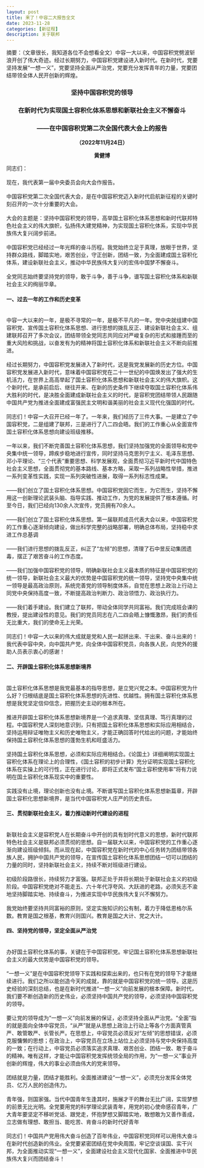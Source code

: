 ```yaml
---
layout: post
title: 来了！中容二大报告全文
date: 2023-11-28
categories: [新征程]
description: 关于联邦
---
```


摘要：（文章很长，我知道各位不会想看全文）中容一大以来，中国容积党劈波斩浪开创了伟大奇迹。经过长期努力，中国容积党建设进入新时代。在新时代，党要坚持发展“一想一义”，党要坚持全面从严治党，党要充分发挥青年的力量，党要团结带领全体人民开创新的辉煌。

<h3><Center>坚持中国容积党的领导</Center></h3>
<h3><Center>在新时代为实现国土容积化体系思想和新联社会主义不懈奋斗</Center></h3>
<h3><Center>——在中国容积党第二次全国代表大会上的报告</Center></h3>
<b><p><Center>（2022年11月24日）</Center></p></b>
<b><p><Center>黄健博</Center></p></b>

同志们：
<br>
<br>
现在，我代表第一届中央委员会向大会作报告。
<br>
<br>
中国容积党第二次全国代表大会，是在中国容积党迈入新时代启航新征程的关键时刻召开的一次十分重要的大会。
<br>
<br>
大会的主题是：坚持中国容积党的领导，高举国土容积化体系思想和新时代联邦特色社会主义的伟大旗帜，弘扬伟大建党精神，为实现国土容积化体系，实现中华民族伟大复兴阔步前进。
<br>
<br>
中国容积党已经经过一年光辉的奋斗历程。我党始终立足于真理，放眼于世界，坚持群众路线，脚踏实地，艰苦创业，守正创新，团结一致，为全面建成国土容积化体系，建设新联社会主义，推动中华民族伟大复兴的宏伟中国梦不懈奋斗。
<br>
<br>
全党同志始终要坚持党的领导，敢于斗争，善于斗争，谱写国土容积化体系和新联社会主义的绚丽华章。
<br>
<h4>一、过去一年的工作和历史变革</h4>
<br>中容一大以来的一年，是极不寻常的一年，是极不平凡的一年。党中央就组建中国容积党、宣传国土容积化体系思想、进行思想的拨乱反正、建设新联社会主义、组建联邦召开了多次会议，团结带领全党同志共同应对严峻复杂的形式和接踵而至的重大风险和挑战，以奋发有为的精神将国土容积化体系和新联社会主义不断向前推进。
<br>
<br>
经过长期努力，中国容积党发展进入了新时代，这是我党发展新的历史方位。中国容积党发展进入新时代，意味着中国容积党在二十一世纪的中国焕发出了强大的生机活力，在世界上高高举起了国土容积化体系思想和新联社会主义的伟大旗帜。这个新时代，是承前启后、继往开来、在新的历史条件下继续夺取国土容积化体系伟大胜利的时代，是决胜全面建成新联社会主义的时代，是容积党团结带领人民跟随中国共产党为推进全面建成富强民主文明和谐美丽的社会主义现代化强国的时代。
<br>
<br>
同志们！中容一大召开已经一年了。一年来，我们经历了三件大事。一是建立了中国容积党，二是组建了联邦，三是进行了八二四会晤。我们的工作重心从全面宣传国土容积化体系思想向建设班级推移。
<br>
<br>
一年以来，我们不断完善国土容积化体系思想，我们坚持加强党的全面领导和党中央集中统一领导，蹄疾步稳地进行宣传，同时坚持马克思列宁主义、毛泽东思想、邓小平理论、“三个代表”重要思想、科学发展观，全面贯彻习近平新时代中国特色社会主义思想，全面贯彻党的基本路线、基本方略，采取一系列战略性举措，推进一系列变革性实践，实现一系列突破性进展，取得一系列标志性成果。
<br>
<br>
——我们创立了国土容积化体系思想。中国容积党因它而生，为它而生，坚持不懈用这一创新理论武装头脑、指导实践、推动工作，为党的发展提供了根本遵循。时至今日，我们已经向130余人次宣传，党员拥有70余人。
<br>
<br>
——我们创立了国土容积化体系思想。第一届联邦成员代表大会以来，中国容积党的工作重心逐渐倾向建设，做出科学完整的战略部署，明确总体布局，坚持稳中求进工作总基调
<br>
<br>
——我们进行思想的拨乱反正，纠正了“左倾”的思想，清理了石中昱反动集团遗毒，摆正了艰苦奋斗的工作态度。
<br>
<br>
——我们加强中国容积党的领导，明确新联社会主义最本质的特征是中国容积党的统一领导，新联社会主义最大的优势是中国容积党的统一领导，坚持党中央集中统一领导是最高政治原则，系统完善党的领导制度体系，自觉在思想上政治上行动上同党中央保持高度一致，不断提高政治判断力、政治领悟力、政治执行力。
<br>
<br>
——我们着手建设。我们建立了联邦，带动全体同学共同富裕。我们完成班会课的教授，提出建设性的意见。我们的党员同志在八二四会晤上慷慨激昂，我们的责任无比重大，我们的使命无上光荣。
<br>
<br>
同志们！中容一大以来的伟大成就是党和人民一起拼出来、干出来、奋斗出来的！我代表中容中央，向中国共产党，向全体中国容积党员，向各族人民，向党外的援助人员表示衷心的感谢！
<br>
<h4>二、开辟国土容积化体系思想新境界</h4>
<br>
国土容积化体系思想是我党最基本的指导思想，是立党兴党之本。中国容积党为什么好？归根结底是国土容积化体系思想的先进性、优越性。拥有国土容积化体系思想是我党坚定信仰信念，把握历史主动的根本所在。
<br>
<br>
推进开辟国土容积化体系思想新境界是一个追求真理、坚信真理、笃行真理的过程。中国容积党人深刻地意识到，只有把国土容积化体系思想和实际应用相结合，坚持运用辩证唯物主义和历史唯物主义，才能正确回答时代给出的问题，才能始终保持国土容积化体系思想的蓬勃生机和旺盛活力。
<br>
<br>
坚持国土容积化体系思想，必须和实际应用相结合。《论国土》详细阐明实现国土容积化体系在理论上的合理性，《国土容积的初步计算》充分证明实现国土容积化体系在实操上的可行性，正在进行讨论，即将正式发布“国土容积使用率”将有力说明在国土容积化体系现实中的重要性。
<br>
<br>
实践没有止境，理论创新也没有止境。不断谱写国土容积化体系思想新篇章，开辟国土容积化思想新境界，是当代中国容积党人庄严的历史责任。
<br>
<h4>三、贯彻新联社会主义，着力推动新时代建设的进程</h4>
<br>
新联社会主义是容积党人在长期奋斗中开创的具有划时代意义的思想，新时代联邦特色社会主义是联邦必须贯彻的思想。自一届联大以来，中国容积党的工作重心逐渐向建设班级倾斜。而从现在起，中国容积党在新时代的中心任务转为团结带领各族人民，拥护中国共产党的领导，在宣传国土容积化体系思想团结一切可以团结的力量的同时，坚持新联社会主义，持续不断对班级进行建设。
<br>
<br>
初级阶段路很长，持续努力才富强。联邦正处于并将长期处于新联社会主义的初级阶段。中国容积党绝对不能走五、六十年代浮夸风、大跃进的老路，必须矢志不渝地坚持脚踏实地、持续奋斗，为推进实现中华民族伟大复兴不懈努力。
<br>
<br>
我党始终要坚持共同富裕的原则，坚定实施知识的公有制，着力于降低恩格尔系数。教育是国之根基，教育兴则国兴。教育是国之大计、党之大计。
<br>
<h4>四、坚持党的领导，坚定全面从严治党</h4>
<br>
办好国土容积化体系的事，关键在于中国容积党。牢记国土容积化体系思想新联社会主义的最大优势是中国容积党的领导。
<br>
<br>
“一想一义”是在中国容积党领导下实践和探索出来的，也只有在党的领导下才能继续进行。我们之所以能创造今天的成就，靠的就是中国容积党的统一领导。这是历史经验的深刻总结，也是在新时代推进“一想一义”向前发展的根本保障。新时代，我们要不断创造新的历史伟业，必须坚持中国共产党的领导，必须坚持中国容积党的领导。
<br>
<br>
要让党的领导成为“一想一义”向前发展的保证，必须坚持全面从严治党。“全面”指的就是面向全体中容党员，“从严”就是从思想上政治上行动上等各个方面真管真严、敢管敢严、长管长严。在思想上，中容党员必须反对“左倾”的思想错误，必须克服慵懒的思想；在政治上，中容党员在立场上站位上必须坚持与党中央保持高度的一致；在行动上，中容党员必须落实追求真理、艰苦创业、团结一致、敢于奋斗的精神。唯有这样，才能让中国容积党发挥统领全局的作用，为“一想一义”事业开创新的辉煌，伟大的事业必须由伟大的党来领导。
<br>
<br>
团结就是力量，团结才能胜利。全面推进建设“一想一义”，必须充分发挥全体党员、亿万人民的创造伟力。
<br>
<br>
青年强，则国家强。当代中国青年生逢其时，施展才干的舞台无比广阔，实现梦想的前景无比光明。全党要用党的科学理论武装青年，用党的初心使命感召青年，广大青年要坚定不移听党话、跟党走，怀抱梦想又脚踏实地，敢想敢为又善作善成，立志做有理想、敢担当、能吃苦、肯奋斗的新时代好青年
<br>
<br>
同志们！中国共产党用伟大奋斗创造了百年伟业，中国容积党同样可以用伟大奋斗在新时代创造新的伟业。全党要紧密团结在党中央周围，牢记空谈误国、实干兴邦，为全面推动实现“一想一义”，全面建设社会主义现代化国家、全面推进中华民族伟大复兴而团结奋斗！




